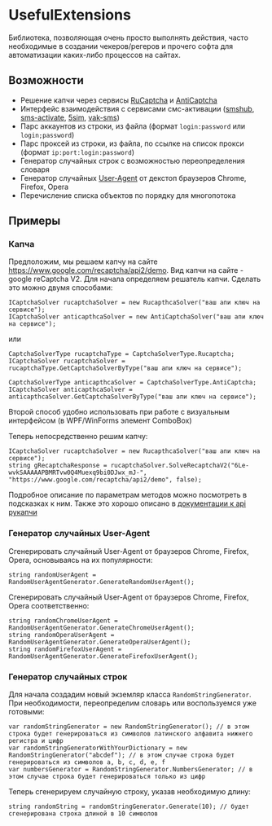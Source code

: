 # UsefulExtensions
Библиотека, позволяющая очень просто выполнять действия, часто необходимые в создании чекеров/регеров и прочего софта для автоматизации каких-либо процессов на сайтах.
## Возможности
- Решение капчи через сервисы [RuCaptcha](https://rucaptcha.com) и [AntiCaptcha](https://anti-captcha.com)
- Интерфейс взаимодействия с сервисами смс-активации ([smshub](https://smshub.org/), [sms-activate](https://sms-activate.ru/), [5sim](https://5sim.net/), [vak-sms](https://vak-sms.com/))
- Парс аккаунтов из строки, из файла (формат `login:password` или `login;password`)
- Парс проксей из строки, из файла, по ссылке на список прокси (формат `ip:port:login:password`)
- Генератор случайных строк с возможностью переопределения словаря
- Генератор случайных [User-Agent](https://developer.mozilla.org/en-US/docs/Web/HTTP/Headers/User-Agent) от декстоп браузеров Chrome, Firefox, Opera
- Перечисление списка объектов по порядку для многопотока
## Примеры
### Капча
Предположим, мы решаем капчу на сайте https://www.google.com/recaptcha/api2/demo. Вид капчи на сайте - google reCaptcha V2.
Для начала определяем решатель капчи. Сделать это можно двумя способами:

```
ICaptchaSolver rucaptchaSolver = new RucapthcaSolver("ваш апи ключ на сервисе"); 
ICaptchaSolver anticapthcaSolver = new AntiCaptchaSolver("ваш апи ключ на сервисе");
```
или
```
CaptchaSolverType rucaptchaType = CaptchaSolverType.Rucaptcha;
ICaptchaSolver rucaptchaSolver = rucaptchaType.GetCaptchaSolverByType("ваш апи ключ на сервисе");

CaptchaSolverType anticapthcaSolver = CaptchaSolverType.AntiCaptcha;
ICaptchaSolver anticapthcaSolver = anticapthcaSolver.GetCaptchaSolverByType("ваш апи ключ на сервисе");
```
Второй способ удобно использовать при работе с визуальным интерфейсом (в WPF/WinForms элемент ComboBox)

Теперь непосредственно решим капчу:
```
ICaptchaSolver rucaptchaSolver = new RucapthcaSolver("ваш апи ключ на сервисе"); 
string gRecaptchaResponse = rucaptchaSolver.SolveRecaptchaV2("6Le-wvkSAAAAAPBMRTvw0Q4Muexq9bi0DJwx_mJ-", "https://www.google.com/recaptcha/api2/demo", false);
```
Подробное описание по параметрам методов можно посмотреть в подсказках к ним. Также это хорошо описано в [документации к api рукапчи](https://rucaptcha.com/api-rucaptcha)
### Генератор случайных User-Agent
Сгенерировать случайный User-Agent от браузеров Chrome, Firefox, Opera, основываясь на их популярности:
```
string randomUserAgent = RandomUserAgentGenerator.GenerateRandomUserAgent();
```
Сгенерировать случайный User-Agent от браузеров Chrome, Firefox, Opera соответственно:
```
string randomChromeUserAgent = RandomUserAgentGenerator.GenerateChromeUserAgent();
string randomOperaUserAgent = RandomUserAgentGenerator.GenerateOperaUserAgent();
string randomFirefoxUserAgent = RandomUserAgentGenerator.GenerateFirefoxUserAgent();
```
### Генератор случайных строк
Для начала создадим новый экземляр класса `RandomStringGenerator`. При необходимости, переопределим словарь или воспользуемся уже готовыми:
```
var randomStringGenerator = new RandomStringGenerator(); // в этом строка будет генерироваться из символов латинского алфавита нижнего регистра и цифр
var randomStringGeneratorWithYourDictionary = new RandomStringGenerator("abcdef"); // в этом случае строка будет генерироваться из символов a, b, c, d, e, f
var numbersGenerator = RandomStringGenerator.NumbersGenerator; // в этом случае строка будет генерироваться только из цифр
```
Теперь сгенерируем случайную строку, указав необходимую длину:
```
string randomString = randomStringGenerator.Generate(10); // будет сгенерирована строка длиной в 10 символов
```
